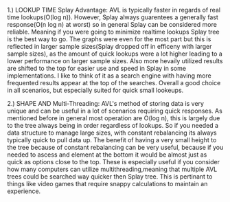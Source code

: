 1.) LOOKUP TIME Splay Advantage: AVL is typically faster in regards of real time lookups(O(log n)). However, Splay always guarentees a generally fast response(O(n log n) at worst) 
so in general Splay can be considered more reliable. Meaning if you were going to minimize realtime lookups Splay tree is the best way to go. The graphs were even for the most part but this is reflected in larger sample sizes(Splay dropped off in efficeny with larger sample sizes), 
as the amount of quick lookups were a lot higher leading to a lower performance on larger sample sizes. 
Also more hevaily utilized results are shifted to the top for easier use and speed in Splay in some implementations. I like to think of it as a search engine with having more frequented results appear at the top of the searches. 
Overall a good choice in all scenarios, but especially suited for quick small lookeups.

2.) SHAPE AND Multi-Threading: AVL's method of storing data is very unique and can be useful in a lot of scenarios requiring quick responses. As mentioned before in general 
most operation are O(log n), this is largely due to the tree always being in order regardless of lookups. So if you needed a data structure to manage large sizes, with constant rebalancing its always typically quick to pull data up. The benefit of having a very small height to the tree because of constant rebalancing can be very useful, 
because if you needed to ascess and element at the bottom it would be almost just as quick as options close to the top. 
These is especially useful if you consider how many computers can utilize multithreading,meaning that multiple AVL trees could be searched way quicker then Splay tree. This is pertinant to things like video games that require snappy 
calculations to maintain an experience. 
